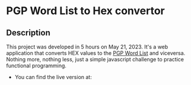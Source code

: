 # PGP Word List to Hex convertor

## Description

This project was developed in 5 hours on May 21, 2023. It's a web application that converts HEX values to the [PGP Word List](https://en.wikipedia.org/wiki/PGP_word_list) and viceversa. Nothing more, nothing less, just a simple javascript challenge to practice functional programming.

- You can find the live version at: 